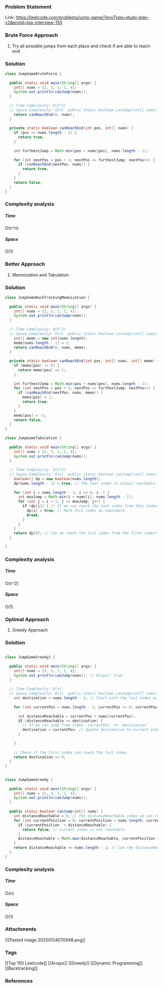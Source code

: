 ### Problem Statement

Link: https://leetcode.com/problems/jump-game/?envType=study-plan-v2&envId=top-interview-150

### Brute Force Approach
1. Try all possible jumps from each place and check if are able to reach end

### Solution
```java
class JumpGameBruteForce {  
  
  public static void main(String[] args) {  
    int[] nums = {2, 3, 1, 1, 4};  
    System.out.println(canJump(nums));  
  }  
  
  // Time Complexity: O(2^n)  
  // Space Complexity: O(n)  public static boolean canJump(int[] nums) {  
    return canReachEnd(0, nums);  
  }  
  
  private static boolean canReachEnd(int pos, int[] nums) {  
    if (pos >= nums.length - 1) {  
      return true;  
    }  
  
    int furthestJump = Math.min(pos + nums[pos], nums.length - 1);  
  
    for (int nextPos = pos + 1; nextPos <= furthestJump; nextPos++) {  
      if (canReachEnd(nextPos, nums)) {  
        return true;  
      }  
    }  
    return false;  
  }  
}
```

### Complexity analysis
##### Time
O(n^n)

##### Space
O(1)

### Better Approach
1. Memoization and Tabulation

### Solution
```java
class JumpGameBackTrackingMemoization {  
  
  public static void main(String[] args) {  
    int[] nums = {2, 3, 1, 1, 4};  
    System.out.println(canJump(nums));  
  }  
  
  // Time Complexity: O(n^2)  
  // Space Complexity: O(n)  public static boolean canJump(int[] nums) {  
    int[] memo = new int[nums.length];  
    memo[nums.length - 1] = 1;  
    return canReachEnd(0, nums, memo);  
  }  
  
  private static boolean canReachEnd(int pos, int[] nums, int[] memo) {  
    if (memo[pos] != 0) {  
      return memo[pos] == 1;  
    }  
  
    int furthestJump = Math.min(pos + nums[pos], nums.length - 1);  
    for (int nextPos = pos + 1; nextPos <= furthestJump; nextPos++) {  
      if (canReachEnd(nextPos, nums, memo)) {  
        memo[pos] = 1;  
        return true;  
      }  
    }  
    memo[pos] = -1;  
    return false;  
  }  
}  
  
class JumpGameTabulation {  
  
  public static void main(String[] args) {  
    int[] nums = {2, 3, 1, 1, 4};  
    System.out.println(canJump(nums));  
  }  
  
  // Time Complexity: O(n^2)  
  // Space Complexity: O(n)  public static boolean canJump(int[] nums) {  
    boolean[] dp = new boolean[nums.length];  
    dp[nums.length - 1] = true; // The last index is always reachable.  
  
    for (int i = nums.length - 2; i >= 0; i--) {  
      int maxJump = Math.min(i + nums[i], nums.length - 1);  
      for (int j = i + 1; j <= maxJump; j++) {  
        if (dp[j]) { // If we can reach the last index from this index.  
          dp[i] = true; // Mark this index as reachable.  
          break;  
        }  
      }  
    }  
    return dp[0]; // Can we reach the last index from the first index?  
  }  
  
}
```

### Complexity analysis
##### Time
O(n^2)

##### Space
O(1)

### Optimal Approach
1. Greedy Approach

### Solution
```java
  
class JumpGameGreedy1 {  
  
  public static void main(String[] args) {  
    int[] nums = {2, 3, 1, 1, 4};  
    System.out.println(canJump(nums)); // Output: true  
  }  
  
  // Time Complexity: O(n)  
  // Space Complexity: O(1)  public static boolean canJump(int[] nums) {  
    int destination = nums.length - 1; // Start with the last index as reachable.  
  
    for (int currentPos = nums.length - 2; currentPos >= 0; currentPos--) {  
  
      int distanceReachable = currentPos + nums[currentPos];  
      if (distanceReachable >= destination) {  
        // If we can jump from index `currentPos` to `destination`  
        destination = currentPos; // Update destination to current index  
      }  
  
    }  
  
    // Check if the first index can reach the last index  
    return destination == 0;  
  }  
}  
  
  
class JumpGameGreedy {  
  
  public static void main(String[] args) {  
    int[] nums = {2, 3, 1, 1, 4};  
    System.out.println(canJump(nums));  
  }  
  
  public static boolean canJump(int[] nums) {  
    int distanceReachable = 0; // The distanceReachable index we can reach.  
    for (int currentPosition = 0; currentPosition < nums.length; currentPosition++) {  
      if (currentPosition  > distanceReachable) {  
        return false; // Current index is not reachable.  
      }  
      distanceReachable = Math.max(distanceReachable, currentPosition + nums[currentPosition]);  
    }  
    return distanceReachable >= nums.length - 1; // Can the distanceReachable index reach the last index?  
  }  
}
```

### Complexity analysis
##### Time
O(n)

##### Space
O(1)

### Attachments
![[Pasted image 20250124070948.png]]

### Tags
[[Top 150 Leetcode]]
[[Arrays]]
[[Greedy]]
[[Dynamic Programming]]
[[Backtracking]]
### References